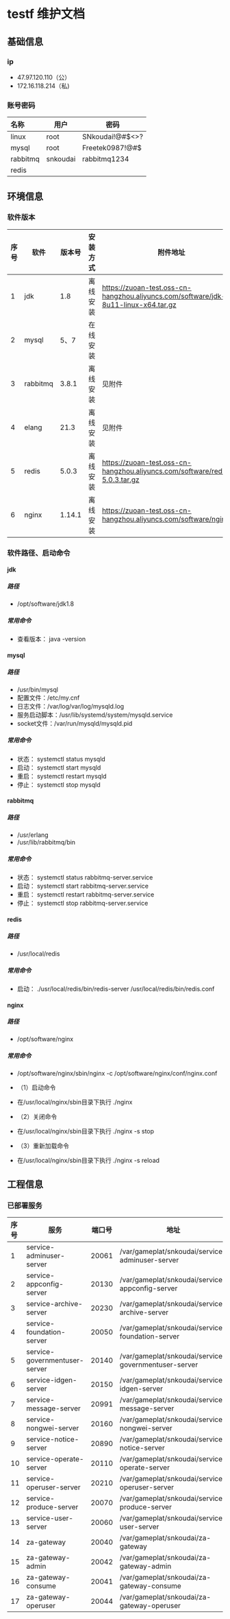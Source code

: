 # testf 维护文档
## 基础信息
### ip
- 47.97.120.110（公）
- 172.16.118.214（私)

### 账号密码

|   名称   |  用户    |  密码    |  
| :--- | ---- | ---- | 
|    linux  |   root   |  SNkoudai!@#$<>?    |  
|    mysql  |   root   |  Freetek0987!@#$    |  
|    rabbitmq  |   snkoudai   |  rabbitmq1234    |  
|    redis  |      |     |  

## 环境信息
### 软件版本

| 序号  | 软件       | 版本号    | 安装方式 | 附件地址                                                                               |
|:----|----------|--------|:-----|------------------------------------------------------------------------------------|
| 1   | jdk      | 1.8    | 离线安装 | https://zuoan-test.oss-cn-hangzhou.aliyuncs.com/software/jdk-8u11-linux-x64.tar.gz |
| 2   | mysql    | 5、7    | 在线安装 |                                                                                    |
| 3   | rabbitmq | 3.8.1  | 离线安装 |    见附件                                                                               |
| 4   | elang    | 21.3   | 离线安装 |    见附件                                                                               |
| 5   | redis    | 5.0.3  | 离线安装 | https://zuoan-test.oss-cn-hangzhou.aliyuncs.com/software/redis-5.0.3.tar.gz        |
| 6   | nginx    | 1.14.1 | 离线安装 | https://zuoan-test.oss-cn-hangzhou.aliyuncs.com/software/nginx.zip                 |

### 软件路径、启动命令
#### jdk
##### 路径
- /opt/software/jdk1.8
##### 常用命令
- 查看版本： java -version

#### mysql
##### 路径
- /usr/bin/mysql
- 配置文件：/etc/my.cnf
- 日志文件：/var/log/var/log/mysqld.log
- 服务启动脚本：/usr/lib/systemd/system/mysqld.service
- socket文件：/var/run/mysqld/mysqld.pid
##### 常用命令
- 状态： systemctl status mysqld
- 启动： systemctl start mysqld
- 重启： systemctl restart mysqld
- 停止： systemctl stop mysqld

#### rabbitmq
##### 路径
- /usr/erlang
- /usr/lib/rabbitmq/bin
##### 常用命令
- 状态： systemctl status rabbitmq-server.service
- 启动： systemctl start rabbitmq-server.service
- 重启： systemctl restart rabbitmq-server.service
- 停止： systemctl stop rabbitmq-server.service

#### redis
##### 路径
- /usr/local/redis
##### 常用命令
- 启动： ./usr/local/redis/bin/redis-server /usr/local/redis/bin/redis.conf

#### nginx
##### 路径
- /opt/software/nginx
##### 常用命令
- /opt/software/nginx/sbin/nginx -c /opt/software/nginx/conf/nginx.conf

- （1）启动命令
- 在/usr/local/nginx/sbin目录下执行 ./nginx
- （2）关闭命令
- 在/usr/local/nginx/sbin目录下执行 ./nginx -s stop
- （3）重新加载命令
- 在/usr/local/nginx/sbin目录下执行 ./nginx -s reload

## 工程信息
### 已部署服务

|  序号    | 服务     |  端口号    | 地址     | 
| :--- | ---- | ---- | ---- | 
|  1     | service-adminuser-server              |20061              |/var/gameplat/snkoudai/service-adminuser-server|
|  2     | service-appconfig-server                |20130            |/var/gameplat/snkoudai/service-appconfig-server|
|  3     | service-archive-server                |20230              |/var/gameplat/snkoudai/service-archive-server|
|  4     | service-foundation-server           |20050                |/var/gameplat/snkoudai/service-foundation-server|
|  5     | service-governmentuser-server       |20140                |/var/gameplat/snkoudai/service-governmentuser-server|
|  6     | service-idgen-server                 |20150               |/var/gameplat/snkoudai/service-idgen-server|
|  7     | service-message-server              |20991                |/var/gameplat/snkoudai/service-message-server|
|  8     | service-nongwei-server               |20160               |/var/gameplat/snkoudai/service-nongwei-server|
|  9     | service-notice-server               |20890                |/var/gameplat/snkoudai/service-notice-server|
|  10    |service-operate-server                |20110               |/var/gameplat/snkoudai/service-operate-server|
|  11    |service-operuser-server               |20210               |/var/gameplat/snkoudai/service-operuser-server|
|  12    |service-produce-server                 |20070              |/var/gameplat/snkoudai/service-produce-server|
|  13    |service-user-server                     |20060             |/var/gameplat/snkoudai/service-user-server|
|  14    |za-gateway                             |20040              |/var/gameplat/snkoudai/za-gateway|
|  15    |za-gateway-admin             |20042           |/var/gameplat/snkoudai/za-gateway-admin|
|  16    |za-gateway-consume           |20041           |/var/gameplat/snkoudai/za-gateway-consume|
|  17    |za-gateway-operuser          |20044           |/var/gameplat/snkoudai/za-gateway-operuser             |